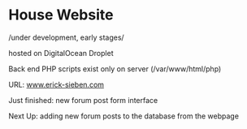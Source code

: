 # House Website

/under development, early stages/

hosted on DigitalOcean Droplet

Back end PHP scripts exist only on server (/var/www/html/php)

URL: www.erick-sieben.com

Just finished: new forum post form interface

Next Up: adding new forum posts to the database from the webpage
